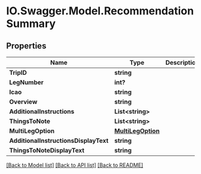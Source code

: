 # IO.Swagger.Model.RecommendationSummary
## Properties

Name | Type | Description | Notes
------------ | ------------- | ------------- | -------------
**TripID** | **string** |  | [optional] 
**LegNumber** | **int?** |  | [optional] 
**Icao** | **string** |  | [optional] 
**Overview** | **string** |  | [optional] 
**AdditionalInstructions** | **List&lt;string&gt;** |  | [optional] 
**ThingsToNote** | **List&lt;string&gt;** |  | [optional] 
**MultiLegOption** | [**MultiLegOption**](MultiLegOption.md) |  | [optional] 
**AdditionalInstructionsDisplayText** | **string** |  | [optional] 
**ThingsToNoteDisplayText** | **string** |  | [optional] 

[[Back to Model list]](../README.md#documentation-for-models) [[Back to API list]](../README.md#documentation-for-api-endpoints) [[Back to README]](../README.md)

